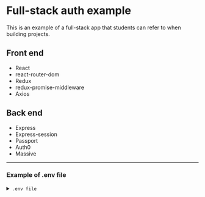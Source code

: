 # Full-stack auth example

This is an example of a full-stack app that students can refer to when building projects.

## Front end
* React
* react-router-dom
* Redux
* redux-promise-middleware
* Axios

## Back end
* Express
* Express-session
* Passport
* Auth0
* Massive

<hr />

### Example of .env file
<details>
<summary><code>.env file</code></summary>

```
REACT_APP_LOGIN=http://localhost:3005/auth
SECRET=my-session-secret
AUTH_DOMAIN=my-auth-domain
AUTH_CLIENT_ID=my_auth_client_id
AUTH_CLIENT_SECRET=client-secret
AUTH_CALLBACK=http://localhost:3005/auth/callback
CONNECTION_STRING= URI from heroku database credentials
```
</details>
